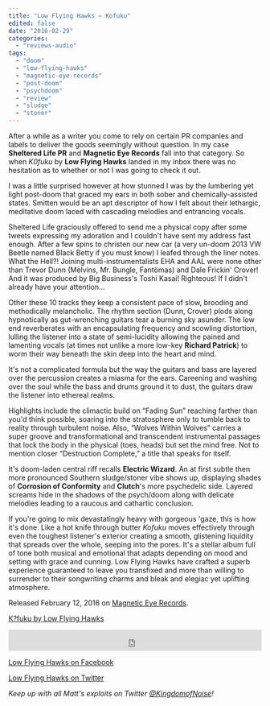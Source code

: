 ```yaml
---
title: "Low Flying Hawks – Kofuku"
edited: false
date: "2016-02-29"
categories:
  - "reviews-audio"
tags:
  - "doom"
  - "low-flying-hawks"
  - "magnetic-eye-records"
  - "post-doom"
  - "psychdoom"
  - "review"
  - "sludge"
  - "stoner"
---
```


After a while as a writer you come to rely on certain PR companies and labels to deliver the goods seemingly without question. In my case **Sheltered Life PR** and **Magnetic Eye Records** fall into that category. So when _K0fuku_ by **Low Flying Hawks** landed in my inbox there was no hesitation as to whether or not I was going to check it out.

I was a little surprised however at how stunned I was by the lumbering yet light post-doom that graced my ears in both sober and chemically-assisted states. Smitten would be an apt descriptor of how I felt about their lethargic, meditative doom laced with cascading melodies and entrancing vocals.

Sheltered Life graciously offered to send me a physical copy after some tweets expressing my adoration and I couldn't have sent my address fast enough. After a few spins to christen our new car (a very un-doom 2013 VW Beetle named Black Betty if you must know) I leafed through the liner notes. What the Hell?! Joining multi-instrumentalists EHA and AAL were none other than Trevor Dunn (Melvins, Mr. Bungle, Fantömas) and Dale Frickin' Crover! And it was produced by Big Business's Toshi Kasai! Righteous! If I didn't already have your attention...

Other these 10 tracks they keep a consistent pace of slow, brooding and methodically melancholic. The rhythm section (Dunn, Crover) plods along hypnotically as gut-wrenching guitars tear a burning sky asunder. The low end reverberates with an encapsulating frequency and scowling distortion, lulling the listener into a state of semi-lucidity allowing the pained and lamenting vocals (at times not unlike a more low-key **Richard Patrick**) to worm their way beneath the skin deep into the heart and mind.

It's not a complicated formula but the way the guitars and bass are layered over the percussion creates a miasma for the ears. Careening and washing over the soul while the bass and drums ground it to dust, the guitars draw the listener into ethereal realms.

Highlights include the climactic build on “Fading Sun” reaching farther than you'd think possible, soaring into the stratosphere only to tumble back to reality through turbulent noise. Also, “Wolves Within Wolves” carries a super groove and transformational and transcendent instrumental passages that lock the body in the physical (toes, heads) but set the mind free. Not to mention closer “Destruction Complete,” a title that speaks for itself.

It's doom-laden central riff recalls **Electric Wizard**. An at first subtle then more pronounced Southern sludge/stoner vibe shows up, displaying shades of **Corrosion of Conformity** and **Clutch**'s more psychedelic side. Layered screams hide in the shadows of the psych/doom along with delicate melodies leading to a raucous and cathartic conclusion.

If you're going to mix devastatingly heavy with gorgeous 'gaze, this is how it's done. Like a hot knife through butter _Kofuku_ moves effectively through even the toughest listener's exterior creating a smooth, glistening liquidity that spreads over the whole, seeping into the pores. It's a stellar album full of tone both musical and emotional that adapts depending on mood and setting with grace and cunning. Low Flying Hawks have crafted a superb experience guaranteed to leave you transfixed and more than willing to surrender to their songwriting charms and bleak and elegiac yet uplifting atmosphere.

Released February 12, 2016 on [Magnetic Eye Records](https://www.facebook.com/MagneticEyeRecords/).

[K?fuku by Low Flying Hawks](http://store.merhq.com/album/k-fuku)

<iframe style="border: 0; width: 100%; height: 42px;" src="http://bandcamp.com/EmbeddedPlayer/album=902914292/size=small/bgcol=ffffff/linkcol=0687f5/transparent=true/" width="300" height="150" seamless=""></iframe>

[Low Flying Hawks on Facebook](https://www.facebook.com/Lowflyinghawks-1626755734268513/)

[Low Flying Hawks on Twitter](https://twitter.com/lowflyinghawks)

_Keep up with all Matt's exploits on Twitter [@KingdomofNoise](http://www.twitter.com/kingdomofnoise)!_
